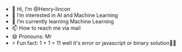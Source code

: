 - 👋 Hi, I’m @Henry-lincon
- 👀 I’m interested in AI and Machine Learning
- 🌱 I’m currently learning Machine Learning
- 📫 How to reach me via mail
- 😄 Pronouns: Mr
- ⚡ Fun fact: 1 + 1 = 11 well it's error or javascript or binary solution🤔😂

<!---
Henry-lincon/Henry-lincon is a ✨ special ✨ repository because its `README.md` (this file) appears on your GitHub profile.
You can click the Preview link to take a look at your changes.
--->
